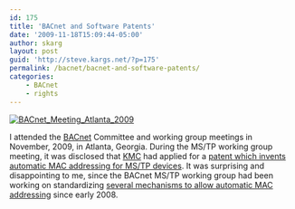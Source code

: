 ```yaml
---
id: 175
title: 'BACnet and Software Patents'
date: '2009-11-18T15:09:44-05:00'
author: skarg
layout: post
guid: 'http://steve.kargs.net/?p=175'
permalink: /bacnet/bacnet-and-software-patents/
categories:
    - BACnet
    - rights
---
```


[![](http://steve.kargs.net/wp-content/uploads/2009/11/IMG_0947-150x150.jpg "BACnet_Meeting_Atlanta_2009")](http://steve.kargs.net/wp-content/uploads/2009/11/IMG_0947.jpg)

I attended the [BACnet](http://www.bacnet.org/) Committee and working group meetings in November, 2009, in Atlanta, Georgia. During the MS/TP working group meeting, it was disclosed that [KMC](http://www.kmccontrols.com/) had applied for a [patent which invents automatic MAC addressing for MS/TP devices](http://www.google.com/patents/about?id=wH_JAAAAEBAJ&dq=bacnet+mstp). It was surprising and disappointing to me, since the BACnet MS/TP working group had been working on standardizing [several mechanisms to allow automatic MAC addressing](http://tech.groups.yahoo.com/group/bacnet-mstpwg/files/CG-005-1-MSTP%20Auto-Addr.doc) since early 2008.